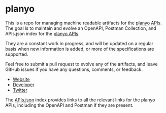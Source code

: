 # planyoThis is a repo for managing machine readable artifacts for the [planyo APIs](http://www.planyo.com/). The goal is to maintain and evolve an OpenAPI, Postman Collection, and APIs.json index for the [planyo APIs](http://www.planyo.com/).They are a constant work in progress, and will be updated on a regular basis when new information is added, or more of the specifications are supported.Feel free to submit a pull request to evolve any of the artifacts, and leave GitHub issues if you have any questions, comments, or feedback.- [Website](http://www.planyo.com/)- [Developer](http://www.planyo.com/)- [Twitter](https://twitter.com/planyo)The [APIs.json](https://github.com/api-evangelist/planyo/blob/master/apis.json) index provides links to all the relevant links for the planyo APIs, including the OpenAPI and Postman if they are present.